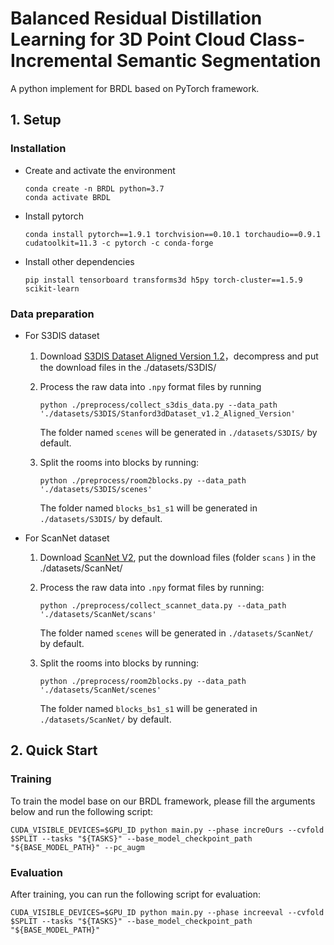# Balanced Residual Distillation Learning for 3D Point Cloud Class-Incremental Semantic Segmentation

A python implement for BRDL based on PyTorch framework.

## 1. Setup
### Installation

- Create and activate the environment

	```shell
	conda create -n BRDL python=3.7
	conda activate BRDL
	```

- Install pytorch

	```shell
	conda install pytorch==1.9.1 torchvision==0.10.1 torchaudio==0.9.1 cudatoolkit=11.3 -c pytorch -c conda-forge
	```

- Install other dependencies

	```shell
	pip install tensorboard transforms3d h5py torch-cluster==1.5.9 scikit-learn 
	```

	

### Data preparation

- For S3DIS dataset

	1. Download [S3DIS Dataset Aligned Version 1.2](http://buildingparser.stanford.edu/dataset.html)，decompress and put the download files in the ./datasets/S3DIS/

	2. Process the raw data into `.npy` format files by running

		```shell
		python ./preprocess/collect_s3dis_data.py --data_path './datasets/S3DIS/Stanford3dDataset_v1.2_Aligned_Version'
		```

		The folder named `scenes` will be generated in `./datasets/S3DIS/` by default.

	3. Split the rooms into blocks by running:

		```shell
		python ./preprocess/room2blocks.py --data_path './datasets/S3DIS/scenes'
		```

		The folder named `blocks_bs1_s1` will be generated in `./datasets/S3DIS/` by default.

	

- For ScanNet dataset

	1. Download [ScanNet V2](http://www.scan-net.org/), put the download files (folder `scans` ) in the ./datasets/ScanNet/

	2. Process the raw data into `.npy` format files by running:

		```shell
		python ./preprocess/collect_scannet_data.py --data_path './datasets/ScanNet/scans'
		```

		The folder named `scenes` will be generated in `./datasets/ScanNet/` by default.

	3. Split the rooms into blocks by running:

		```shell
		python ./preprocess/room2blocks.py --data_path './datasets/ScanNet/scenes'
		```

		The folder named `blocks_bs1_s1` will be generated in `./datasets/ScanNet/` by default.

	

## 2. Quick Start

### Training
To train the model base on our BRDL framework, please fill the arguments below and run the following script:

```shell
CUDA_VISIBLE_DEVICES=$GPU_ID python main.py --phase increOurs --cvfold $SPLIT --tasks "${TASKS}" --base_model_checkpoint_path "${BASE_MODEL_PATH}" --pc_augm
```

### Evaluation
After training, you can run the following script for evaluation:

```shell
CUDA_VISIBLE_DEVICES=$GPU_ID python main.py --phase increeval --cvfold $SPLIT --tasks "${TASKS}" --base_model_checkpoint_path "${BASE_MODEL_PATH}"
```

